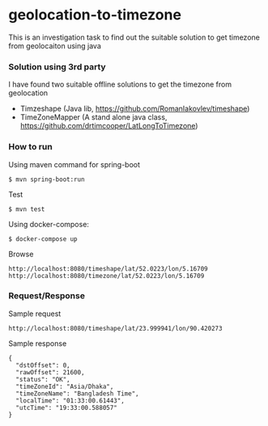 # geolocation-to-timezone
This is an investigation task to find out the suitable solution to get timezone from geolocaiton using java

### Solution using 3rd party 
I have found two suitable offline solutions to get the timezone from geolocation 

* Timzeshape (Java lib, https://github.com/RomanIakovlev/timeshape)
* TimeZoneMapper (A stand alone java class, https://github.com/drtimcooper/LatLongToTimezone)

### How to run
Using maven command for spring-boot 
```
$ mvn spring-boot:run
```

Test
```
$ mvn test
```


Using docker-compose:
```angular2html
$ docker-compose up
```

Browse
```
http://localhost:8080/timeshape/lat/52.0223/lon/5.16709
http://localhost:8080/timezone/lat/52.0223/lon/5.16709
```

### Request/Response
Sample request
```
http://localhost:8080/timeshape/lat/23.999941/lon/90.420273
```

Sample response
```
{
  "dstOffset": 0,
  "rawOffset": 21600,
  "status": "OK",
  "timeZoneId": "Asia/Dhaka",
  "timeZoneName": "Bangladesh Time",
  "localTime": "01:33:00.61443",
  "utcTime": "19:33:00.588057"
}
```


